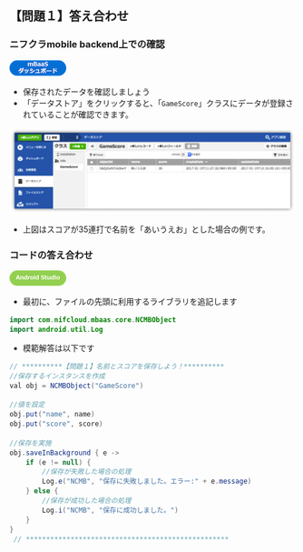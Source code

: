 ## 【問題１】答え合わせ

### ニフクラmobile backend上での確認
![mBaaS](/readme-img/mBaaS.png)

* 保存されたデータを確認しましょう
 * 「データストア」をクリックすると、「`GameScore`」クラスにデータが登録されていることが確認できます。

![ans1-1](/readme-img/ans1-1.png)

* 上図はスコアが35連打で名前を「あいうえお」とした場合の例です。

### コードの答え合わせ

![Android](/readme-img/icon_androidstudio.png)

* 最初に、ファイルの先頭に利用するライブラリを追記します
```java
import com.nifcloud.mbaas.core.NCMBObject
import android.util.Log
```

* 模範解答は以下です

```java
// **********【問題１】名前とスコアを保存しよう！**********
//保存するインスタンスを作成
val obj = NCMBObject("GameScore")

//値を設定
obj.put("name", name)
obj.put("score", score)

//保存を実施
obj.saveInBackground { e ->
    if (e != null) {
        //保存が失敗した場合の処理
        Log.e("NCMB", "保存に失敗しました。エラー:" + e.message)
    } else {
        //保存が成功した場合の処理
        Log.i("NCMB", "保存に成功しました。")
    }
}
 // **************************************************
```
